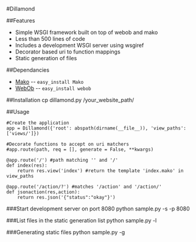 #Dillamond

##Features

- Simple WSGI framework built on top of webob and mako
- Less than 500 lines of code
- Includes a development WSGI server using wsgiref
- Decorator based uri to function mappings
- Static generation of files

##Dependancies

- [Mako](http://www.makotemplates.org/) -- `easy_install Mako`
- [WebOb](http://webob.org/) -- `easy_install webob`


##Installation
    cp dillamond.py /your_website_path/

##Usage

    #Create the application
    app = Dillamond({'root': abspath(dirname(__file__)), 'view_paths': ['views/']})
    
    #Decorate functions to accept on uri matchers
    #app.route(path, req = [], generate = False, **kwargs)
    
    @app.route('/') #path matching '' and '/'
    def index(res):
        return res.view('index') #return the template 'index.mako' in view_paths
    
    @app.route('/action/?') #matches '/action' and '/action/'
    def jsonaction(res,action):
        return res.json('{"status":"okay"}')

###Start development server on port 8080
    python sample.py -s -p 8080

###List files in the static generation list
    python sample.py -l

###Generating static files
    python sample.py -g

